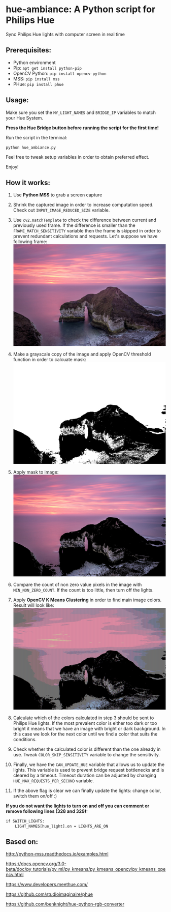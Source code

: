 # hue-ambiance: A Python script for Philips Hue
Sync Philips Hue lights with computer screen in real time

## Prerequisites:
- Python environment
- Pip: ```apt get install python-pip```
- OpenCV Python: ```pip install opencv-python```
- MSS: ```pip install mss```
- PHue: ```pip install phue```

## Usage:

Make sure you set the ```MY_LIGHT_NAMES``` and ```BRIDGE_IP``` variables to match your Hue System.

**Press the Hue Bridge button before running the script for the first time!**

Run the script in the terminal: 

```
python hue_ambiance.py
```

Feel free to tweak setup variables in order to obtain preferred effect.

Enjoy!


## How it works:

1) Use **Python MSS** to grab a screen capture

2) Shrink the captured image in order to increase computation speed. Check out ```INPUT_IMAGE_REDUCED_SIZE``` variable.

3) Use ```cv2.matchTemplate``` to check the difference between current and previously used frame. If the difference is smaller than the ```FRAME_MATCH_SENSITIVITY``` variable then the frame is skipped in order to prevent redundant calculations and requests.
Let's suppose we have following frame:
![example](example/test_image.jpg)

4) Make a grayscale copy of the image and apply OpenCV threshold function in order to calcuate mask:
![mask](example/mask.png)

5) Apply mask to image:
![masked_image](example/masked_image.jpg)

6) Compare the count of non zero value pixels in the image with ```MIN_NON_ZERO_COUNT```.
If the count is too little, then turn off the lights.

3) Apply **OpenCV K Means Clustering** in order to find main image colors.
Result will look like:
![result](example/image_after_kmeans.png)

4) Calculate which of the colors calculated in step 3 should be sent to Philips Hue lights.
If the most prevalent color is either too dark or too bright it means that we have an image with bright or dark background. In this case we look for the next color until we find a color that suits the conditions.

5) Check whether the calculated color is different than the one already in use. Tweak ```COLOR_SKIP_SENSITIVITY``` variable to change the sensitivity.

6) Finally, we have the ```CAN_UPDATE_HUE``` variable that allows us to update the lights. This variable is used to prevent bridge request bottlenecks and is cleared by a timeout. Timeout duration can be adjusted by changing ```HUE_MAX_REQUESTS_PER_SECOND``` variable.

7) If the above flag is clear we can finally update the lights: change color, switch them on/off :)

**If you do not want the lights to turn on and off you can comment or remove following lines (328 and 329):**
```
if SWITCH_LIGHTS:
    LIGHT_NAMES[hue_light].on = LIGHTS_ARE_ON
```   

## Based on:

http://python-mss.readthedocs.io/examples.html

https://docs.opencv.org/3.0-beta/doc/py_tutorials/py_ml/py_kmeans/py_kmeans_opencv/py_kmeans_opencv.html

https://www.developers.meethue.com/

https://github.com/studioimaginaire/phue

https://github.com/benknight/hue-python-rgb-converter

